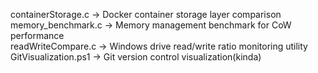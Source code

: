 containerStorage.c -> Docker container storage layer comparison <br/>
memory_benchmark.c -> Memory management benchmark for CoW performance <br/>
readWriteCompare.c -> Windows drive read/write ratio monitoring utility <br/>
GitVisualization.ps1 -> Git version control visualization(kinda)
